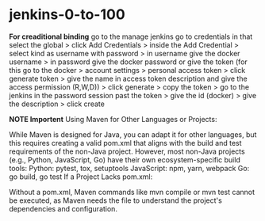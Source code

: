 # jenkins-0-to-100


**For creaditional binding**
go to the manage jenkins
go to credentials in that select the global > click Add Credentials >
inside the Add Credential > select kind as username with password > in username give the docker username > in password give the docker password or give the token (for this go to the docker > account settings > personal access token > click generate token > give the name in access token description and give the access permission (R,W,D)) > click generate > copy the token > go to the jenkins in the password session past the token > give the id (docker) > give the description > click create


**NOTE Importent**
Using Maven for Other Languages or Projects:

While Maven is designed for Java, you can adapt it for other languages, but this requires creating a valid pom.xml that aligns with the build and test requirements of the non-Java project.
However, most non-Java projects (e.g., Python, JavaScript, Go) have their own ecosystem-specific build tools:
Python: pytest, tox, setuptools
JavaScript: npm, yarn, webpack
Go: go build, go test
If a Project Lacks pom.xml:

Without a pom.xml, Maven commands like mvn compile or mvn test cannot be executed, as Maven needs the file to understand the project's dependencies and configuration.
